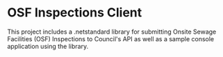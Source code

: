 # OSF Inspections Client
This project includes a .netstandard library for submitting Onsite Sewage Facilities (OSF) Inspections to Council's API as well as a sample console application using the library.